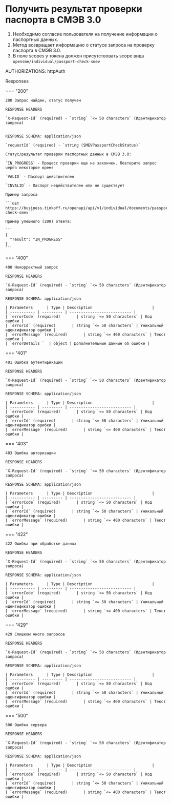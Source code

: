 # Получить результат проверки паспорта в СМЭВ 3.0

1. Необходимо согласие пользователя на получение информации о паспортных данных. 
2. Метод возвращает информацию о статусе запроса на проверку паспорта в СМЭВ 3.0. 
3. В поле scopes у токена должен присутствовать scope вида ```opensme/individual/passport-check-smev```

AUTHORIZATIONS: httpAuth

Responses

=== "200"

    200 Запрос найден, статус получен
    
    RESPONSE HEADERS
    
    `X-Request-Id` (required) - `string` `<= 50 characters` (Идентификатор запроса)
    

    RESPONSE SCHEMA: application/json
    
    `requestId` (required) - `string (SMEVPassportCheckStatus)`
    
    Статус/результат проверки паспортных данных в СМЭВ 3.0:
    
    `IN_PROGRESS` - Процесс проверки еще не закончен. Повторите запрос через некоторое время
    
    `VALID` - Паспорт действителен
    
    `INVALID` - Паспорт недействителен или не существует
    
    Пример запроса

    ```GET https://business.tinkoff.ru/openapi/api/v1/individual/documents/passport-check-smev```

    Пример упешного (200) ответа:

    ```
    {
      "result": "IN_PROGRESS"
    }
    ```

=== "400"

    400 Некорректный запрос

    RESPONSE HEADERS

    `X-Request-Id` (required) - `string` `<= 50 characters` (Идентификатор запроса)

    RESPONSE SCHEMA: application/json

    | Parameters      | Type | Description                          |
    | ----------- | --------- | --------------------------- |
    | `errorCode` (required)       | string `<= 50 characters` | Код ошибки |
    | `errorId` (required)       | string `<= 50 characters` | Уникальный идентификатор ошибки |
    | `errorMessage` (required)       | string `<= 400 characters` | Текст ошибки |
    | `errorDetails `  | object | Дополнительные данные об ошибке |

=== "401"

    401 Ошибка аутентификации

    RESPONSE HEADERS

    `X-Request-Id` (required) - `string` `<= 50 characters` (Идентификатор запроса)

    RESPONSE SCHEMA: application/json

    | Parameters      | Type | Description                          |
    | ----------- | --------- | --------------------------- |
    | `errorCode` (required)       | string `<= 50 characters` | Код ошибки |
    | `errorId` (required)       | string `<= 50 characters` | Уникальный идентификатор ошибки |
    | `errorMessage` (required)       | string `<= 400 characters` | Текст ошибки |

=== "403"

    403 Ошибка авторизации

    RESPONSE HEADERS

    `X-Request-Id` (required) - `string` `<= 50 characters` (Идентификатор запроса)

    RESPONSE SCHEMA: application/json

    | Parameters      | Type | Description                          |
    | ----------- | --------- | --------------------------- |
    | `errorCode` (required)       | string `<= 50 characters` | Код ошибки |
    | `errorId` (required)       | string `<= 50 characters` | Уникальный идентификатор ошибки |
    | `errorMessage` (required)       | string `<= 400 characters` | Текст ошибки |

=== "422"

    422 Ошибка при обработке данных

    RESPONSE HEADERS

    `X-Request-Id` (required) - `string` `<= 50 characters` (Идентификатор запроса)

    RESPONSE SCHEMA: application/json

    | Parameters      | Type | Description                          |
    | ----------- | --------- | --------------------------- |
    | `errorCode` (required)       | string `<= 50 characters` | Код ошибки |
    | `errorId` (required)       | string `<= 50 characters` | Уникальный идентификатор ошибки |
    | `errorMessage` (required)       | string `<= 400 characters` | Текст ошибки |

=== "429"

    429 Слишком много запросов

    RESPONSE HEADERS

    `X-Request-Id` (required) - `string` `<= 50 characters` (Идентификатор запроса)

    RESPONSE SCHEMA: application/json

    | Parameters      | Type | Description                          |
    | ----------- | --------- | --------------------------- |
    | `errorCode` (required)       | string `<= 50 characters` | Код ошибки |
    | `errorId` (required)       | string `<= 50 characters` | Уникальный идентификатор ошибки |
    | `errorMessage` (required)       | string `<= 400 characters` | Текст ошибки |

=== "500"

    500 Ошибка сервера

    RESPONSE HEADERS

    `X-Request-Id` (required) - `string` `<= 50 characters` (Идентификатор запроса)

    RESPONSE SCHEMA: application/json

    | Parameters      | Type | Description                          |
    | ----------- | --------- | --------------------------- |
    | `errorCode` (required)       | string `<= 50 characters` | Код ошибки |
    | `errorId` (required)       | string `<= 50 characters` | Уникальный идентификатор ошибки |
    | `errorMessage` (required)       | string `<= 400 characters` | Текст ошибки |
